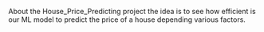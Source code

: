 About the House_Price_Predicting project the idea is to see how efficient is our ML model to predict the price of a house depending various factors.

